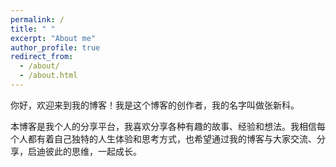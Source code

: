 ```yaml
---
permalink: /
title: " "
excerpt: "About me"
author_profile: true
redirect_from: 
  - /about/
  - /about.html
---
```

你好，欢迎来到我的博客！我是这个博客的创作者，我的名字叫做张新科。

本博客是我个人的分享平台，我喜欢分享各种有趣的故事、经验和想法。我相信每个人都有着自己独特的人生体验和思考方式，也希望通过我的博客与大家交流、分享，启迪彼此的思维，一起成长。